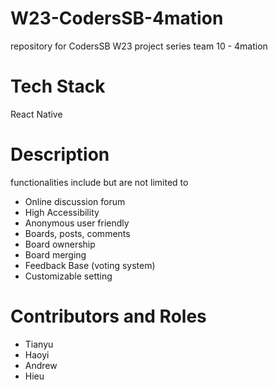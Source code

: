 # W23-CodersSB-4mation
repository for CodersSB W23 project series team 10 - 4mation

# Tech Stack
React Native

# Description
functionalities include but are not limited to 
- Online discussion forum
- High Accessibility
- Anonymous user friendly 
- Boards, posts, comments
- Board ownership
- Board merging
- Feedback Base (voting system)
- Customizable setting

# Contributors and Roles
- Tianyu
- Haoyi
- Andrew
- Hieu


